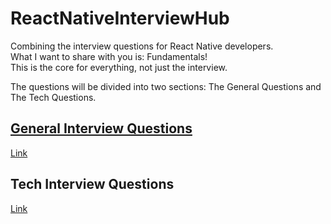 # ReactNativeInterviewHub
Combining the interview questions for React Native developers.<br>
What I want to share with you is: Fundamentals!<br>
This is the core for everything, not just the interview.

The questions will be divided into two sections: The General Questions and The Tech Questions.

## [General Interview Questions](GeneralQuestions/GENERALQUESTIONS.md)
[Link](GeneralQuestions/GENERALQUESTIONS.md)

## Tech Interview Questions
[Link](TechQuestions/TECHQUESTIONS.md)
